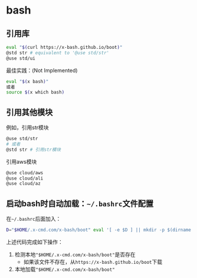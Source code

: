 # bash

## 引用库

```bash
eval "$(curl https://x-bash.github.io/boot)"
@std str # equivalent to '@use std/str'
@use std/ui
```

最佳实践：(Not Implemented)

```bash
eval "$(x bash)"
或者
source $(x which bash)
```

## 引用其他模块

例如，引用str模块

```bash
@use std/str
# 或者
@std str # 引用str模块
```

引用aws模块

```bash
@use cloud/aws
@use cloud/ali
@use cloud/az
```

## 启动bash时自动加载：`~/.bashrc`文件配置

在`~/.bashrc`后面加入：

```bash
D="$HOME/.x-cmd.com/x-bash/boot" eval '[ -e $D ] || mkdir -p $(dirname $D) && curl "https://x-bash.github.io/boot" >$D && source $D'
```

上述代码完成如下操作：

1. 检测本地`"$HOME/.x-cmd.com/x-bash/boot"`是否存在
    - 如果该文件不存在，从`https://x-bash.github.io/boot`下载
2. 本地加载`"$HOME/.x-cmd.com/x-bash/boot"`
